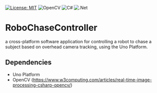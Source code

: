 [![License: MIT](https://cdn.prod.website-files.com/5e0f1144930a8bc8aace526c/65dd9eb5aaca434fac4f1c34_License-MIT-blue.svg)](/LICENSE)
![OpenCV](https://img.shields.io/badge/opencv-%23white.svg?style=for-the-badge&logo=opencv&logoColor=white)
![C#](https://img.shields.io/badge/c%23-%23239120.svg?style=for-the-badge&logo=c-sharp&logoColor=white)
![.Net](https://img.shields.io/badge/.NET-5C2D91?style=for-the-badge&logo=.net&logoColor=white)
# RoboChaseController
a cross-platform software application for controlling a robot to chase a subject based on overhead camera tracking, using the Uno Platform.

## Dependencies
- Uno Platform
- OpenCV (https://www.w3computing.com/articles/real-time-image-processing-csharp-opencv/)